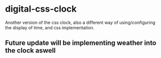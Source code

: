 # digital-css-clock
Another version of the css clock, also a different way of using/configuring the display of time, and css implementation. 
## Future update will be implementing weather into the clock aswell
